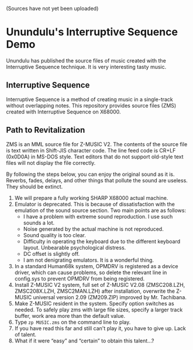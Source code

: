 (Sources have not yet been uploaded)

# Unundulu's Interruptive Sequence Demo

Unundulu has published the source files of music created with the Interruptive Sequence technique.
It is very interesting tasty music.

## Interruptive Sequence

Interruptive Sequence is a method of creating music in a single-track without overlapping notes.
This repository provides source files (ZMS) created with Interruptive Sequence on X68000.

## Path to Revitalization

ZMS is an MML source file for Z-MUSIC V2.
The contents of the source file is text written in Shift-JIS character code.
The line feed code is CR+LF (0x0D0A) in MS-DOS style.
Text editors that do not support old-style text files will not display the file correctly.

By following the steps below, you can enjoy the original sound as it is.
Reverbs, fades, delays, and other things that pollute the sound are useless. They should be extinct.

1. We will prepare a fully working SHARP X68000 actual machine.
2. Emulator is deprecated. This is because of dissatisfaction with the emulation of the sound source section. Two main points are as follows:
    - I have a problem with extreme sound reproduction. I use such sounds a lot.
    - Noise generated by the actual machine is not reproduced.
    - Sound quality is too clear.
    - Difficulty in operating the keyboard due to the different keyboard layout. Unbearable psychological distress.
    - DC offset is slightly off.
    - I am not denigrating emulators. It is a wonderful thing.
3. In a standard Human68k system, OPMDRV is registered as a device driver, 
which can cause problems, so delete the relevant line in config.sys to prevent OPMDRV from being registered.
4. Install Z-MUSIC V2 system, full set of Z-MUSIC V2.08 
(ZMSC208.LZH, ZMSC208X.LZH, ZMSC2MAN.LZH) after installation,
overwrite the Z-MUSIC universal version 2.09 (ZM209.ZIP) improved by Mr. Tachibana.
5. Make Z-MUSIC resident in the system. Specify option switches as needed.
To safely play zms with large file sizes, specify a larger track buffer,
work area more than the default value.
6. Type `zp MUSIC.zms` on the command line to play.
7. If you have read this far and still can't play it, you have to give up. Lack of talent.
8. What if it were “easy” and “certain” to obtain this talent...?
